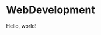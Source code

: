 # WebDevelopment
<!DOCTYPE html>
<html>

<head>
  <meta charset="utf-8">
  <title></title>
  <meta name="author" content="">
  <meta name="description" content="">
  <meta name="viewport" content="width=device-width, initial-scale=1">

  <link href="css/normalize.css" rel="stylesheet">
  <link href="css/style.css" rel="stylesheet">
</head>

<body>

  <p>Hello, world!</p>

  <script src="https://ajax.googleapis.com/ajax/libs/jquery/2.1.4/jquery.min.js"></script>
  <script src="js/script.js"></script>
</body>

</html>